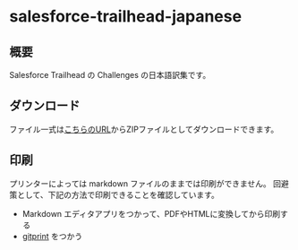 # salesforce-trailhead-japanese
## 概要
Salesforce Trailhead の Challenges の日本語訳集です。

## ダウンロード
ファイル一式は[こちらのURL](https://github.com/satour/salesforce-trailhead-japanese/archive/master.zip)からZIPファイルとしてダウンロードできます。

## 印刷
プリンターによっては markdown ファイルのままでは印刷ができません。
回避策として、下記の方法で印刷できることを確認しています。
- Markdown エディタアプリをつかって、PDFやHTMLに変換してから印刷する
- [gitprint](https://gitprint.com) をつかう
